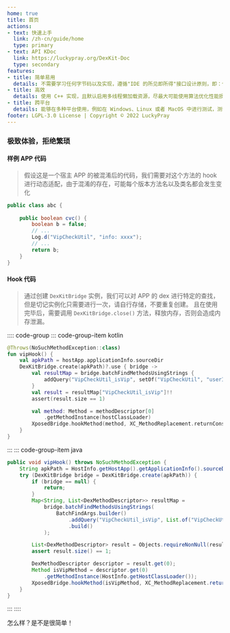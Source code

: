 ```yaml
---
home: true
title: 首页
actions:
- text: 快速上手
  link: /zh-cn/guide/home
  type: primary
- text: API KDoc
  link: https://luckypray.org/DexKit-Doc
  type: secondary
features:
- title: 简单易用
  details: 不需要学习任何字节码以及实现，遵循"IDE 的所见即所得"接口设计原则，即：依赖 IDE 提示， 可不需要文档就能迅速上手
- title: 高效
  details: 使用 C++ 实现，且默认启用多线程懒加载资源，尽最大可能使用算法优化性能损耗，速度是同类型工具的十倍甚至上百倍
- title: 跨平台
  details: 能够在多种平台使用，例如在 Windows、Linux 或者 MacOS 中进行测试，测试完成后再将逻辑移入 Android 平台
footer: LGPL-3.0 License | Copyright © 2022 LuckyPray
---
```


### 极致体验，拒绝繁琐

#### 样例 APP 代码

> 假设这是一个宿主 APP 的被混淆后的代码，我们需要对这个方法的 hook 进行动态适配，由于混淆的存在，可能每个版本方法名以及类名都会发生变化
```java
public class abc {
    
    public boolean cvc() {
        boolean b = false;
        // ...
        Log.d("VipCheckUtil", "info: xxxx");
        // ...
        return b;
    }
}
```

#### Hook 代码

> 通过创建 `DexKitBridge` 实例，我们可以对 APP 的 dex 进行特定的查找，但是切记实例化只需要进行一次，请自行存储，不要重复创建。
> 且在使用完毕后，需要调用 `DexKitBridge.close()` 方法，释放内存，否则会造成内存泄漏。

:::: code-group
::: code-group-item kotlin
```kotlin
@Throws(NoSuchMethodException::class)
fun vipHook() {
    val apkPath = hostApp.applicationInfo.sourceDir
    DexKitBridge.create(apkPath)?.use { bridge ->
        val resultMap = bridge.batchFindMethodsUsingStrings { 
            addQuery("VipCheckUtil_isVip", setOf("VipCheckUtil", "userInfo:"))
        }
        val result = resultMap["VipCheckUtil_isVip"]!!
        assert(result.size == 1)

        val method: Method = methodDescriptor[0]
            .getMethodInstance(hostClassLoader)
        XposedBridge.hookMethod(method, XC_MethodReplacement.returnConstant(true))
    }
}
```
:::
::: code-group-item java
```java
public void vipHook() throws NoSuchMethodException {
    String apkPath = HostInfo.getHostApp().getApplicationInfo().sourceDir;
    try (DexKitBridge bridge = DexKitBridge.create(apkPath)) {
        if (bridge == null) {
            return;
        }
        Map<String, List<DexMethodDescriptor>> resultMap =
            bridge.batchFindMethodsUsingStrings(
                BatchFindArgs.builder()
                    .addQuery("VipCheckUtil_isVip", List.of("VipCheckUtil", "userInfo:"))
                    .build()
            );

        List<DexMethodDescriptor> result = Objects.requireNonNull(resultMap.get("VipCheckUtil_isVip"));
        assert result.size() == 1;

        DexMethodDescriptor descriptor = result.get(0);
        Method isVipMethod = descriptor.get(0)
            .getMethodInstance(HostInfo.getHostClassLoader());
        XposedBridge.hookMethod(isVipMethod, XC_MethodReplacement.returnConstant(true));
    }
}
```
:::
::::

怎么样？是不是很简单！
